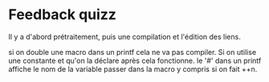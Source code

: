 # Feedback quizz

Il y a d'abord prétraitement, puis une compilation et l'édition des liens. 

si on double une macro dans un printf cela ne va pas compiler. Si on utilise une constante et qu'on la déclare après cela fonctionne. le '#' dans un printf affiche le nom de la variable passer dans la macro y compris si on fait ++n. 